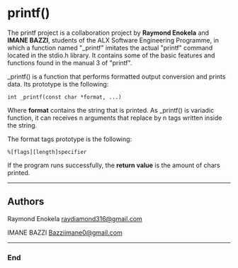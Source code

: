 # printf()
The printf project is a collaboration project by **Raymond Enokela** and **IMANE BAZZI**, students of the ALX Software Engineering Programme, in which a function named "_printf" imitates the actual "printf" command located in the stdio.h library. It contains some of the basic features and functions found in the manual 3 of "printf".

_printf() is a function that performs formatted output conversion and prints data. Its prototype is the following:

	int _printf(const char *format, ...)

Where **format** contains the string that is printed. As _printf() is variadic function, it can receives n arguments that replace by n tags written inside the string.

The format tags prototype is the following:

	%[flags][length]specifier
	
If the program runs successfully, the **return value** is the amount of chars printed.

------------

## Authors
Raymond Enokela <raydiamond316@gmail.com>

IMANE BAZZI <Bazziimane0@gmail.com>

------------

### End

